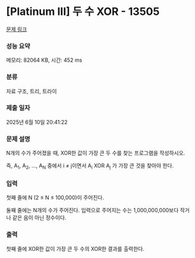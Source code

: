 # [Platinum III] 두 수 XOR - 13505 

[문제 링크](https://www.acmicpc.net/problem/13505) 

### 성능 요약

메모리: 82064 KB, 시간: 452 ms

### 분류

자료 구조, 트리, 트라이

### 제출 일자

2025년 6월 10일 20:41:22

### 문제 설명

<p>N개의 수가 주어졌을 때, XOR한 값이 가장 큰 두 수를 찾는 프로그램을 작성하시오.</p>

<p>즉, A<sub>1</sub>, A<sub>2</sub>, ..., A<sub>N</sub> 중에서 i ≠ j이면서 A<sub>i</sub> XOR A<sub>j</sub> 가 가장 큰 것을 찾아야 한다.</p>

### 입력 

 <p>첫째 줄에 N (2 ≤ N ≤ 100,000)이 주어진다.</p>

<p>둘째 줄에는 N개의 수가 주어진다. 입력으로 주어지는 수는 1,000,000,000보다 작거나 같은 음이 아닌 정수이다.</p>

### 출력 

 <p>첫째 줄에 XOR한 값이 가장 큰 두 수의 XOR한 결과를 출력한다.</p>

